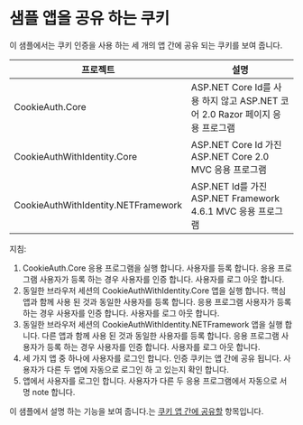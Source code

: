 # <a name="cookie-sharing-sample-app"></a>샘플 앱을 공유 하는 쿠키

이 샘플에서는 쿠키 인증을 사용 하는 세 개의 앱 간에 공유 되는 쿠키를 보여 줍니다.

| 프로젝트                             | 설명 |
| ----------------------------------- | ----------- |
| CookieAuth.Core                     | ASP.NET Core Id를 사용 하지 않고 ASP.NET 코어 2.0 Razor 페이지 응용 프로그램 |
| CookieAuthWithIdentity.Core         | ASP.NET Core Id 가진 ASP.NET Core 2.0 MVC 응용 프로그램 |
| CookieAuthWithIdentity.NETFramework | ASP.NET Id를 가진 ASP.NET Framework 4.6.1 MVC 응용 프로그램 |

지침:

1. CookieAuth.Core 응용 프로그램을 실행 합니다. 사용자를 등록 합니다. 응용 프로그램 사용자가 등록 하는 경우 사용자를 인증 합니다. 사용자를 로그 아웃 합니다.
1. 동일한 브라우저 세션의 CookieAuthWithIdentity.Core 앱을 실행 합니다. 핵심 앱과 함께 사용 된 것과 동일한 사용자를 등록 합니다. 응용 프로그램 사용자가 등록 하는 경우 사용자를 인증 합니다. 사용자를 로그 아웃 합니다.
1. 동일한 브라우저 세션의 CookieAuthWithIdentity.NETFramework 앱을 실행 합니다. 다른 앱과 함께 사용 된 것과 동일한 사용자를 등록 합니다. 응용 프로그램 사용자가 등록 하는 경우 사용자를 인증 합니다. 사용자를 로그 아웃 합니다.
1. 세 가지 앱 중 하나에 사용자를 로그인 합니다. 인증 쿠키는 앱 간에 공유 됩니다. 사용자가 다른 두 앱에 자동으로 로그인 하 고 있는지 확인 합니다.
1. 앱에서 사용자를 로그인 합니다. 사용자가 다른 두 응용 프로그램에서 자동으로 서명 note 합니다.

이 샘플에서 설명 하는 기능을 보여 줍니다.는 [쿠키 앱 간에 공유할](https://docs.microsoft.com/aspnet/core/security/cookie-sharing) 항목입니다.
